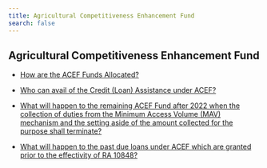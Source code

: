 ```yaml
---
title: Agricultural Competitiveness Enhancement Fund
search: false
---
```


## Agricultural Competitiveness Enhancement Fund


 - [How are the ACEF Funds Allocated?](/fy-2022-plan-and-budget/agricultural-competitiveness-enhancement-fund/how-are-the-acef-funds-allocated)
    
 - [Who can avail of the Credit (Loan) Assistance under ACEF?](/fy-2022-plan-and-budget/agricultural-competitiveness-enhancement-fund/who-can-avail-of-the-credit-(loan)-assistance-under-acef)
    
 - [What will happen to the remaining ACEF Fund after 2022 when the collection of duties from the Minimum Access Volume (MAV) mechanism and the setting aside of the amount collected for the purpose shall terminate?](/fy-2022-plan-and-budget/agricultural-competitiveness-enhancement-fund/what-will-happen-to-the-remaining-acef-fund-after-2022-when-the-collection-of-duties-from-the-minimu)
    
 - [What will happen to the past due loans under ACEF which are granted prior to the effectivity of RA 10848?](/fy-2022-plan-and-budget/agricultural-competitiveness-enhancement-fund/what-will-happen-to-the-past-due-loans-under-acef-which-are-granted-prior-to-the-effectivity-of-ra-1)
    
